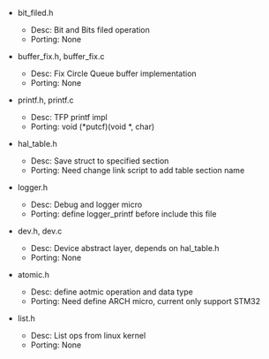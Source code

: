 
- bit_filed.h  
    - Desc: Bit and Bits filed operation
    - Porting: None

- buffer_fix.h, buffer_fix.c
    - Desc: Fix Circle Queue buffer implementation
    - Porting: None

- printf.h, printf.c
    - Desc: TFP printf impl
    - Porting: void (*putcf)(void *, char)

- hal_table.h
    - Desc: Save struct to specified section
    - Porting: Need change link script to add table section name

- logger.h
    - Desc: Debug and logger micro
    - Porting: define logger_printf before include this file

- dev.h, dev.c
    - Desc: Device abstract layer, depends on hal_table.h
    - Porting: None

- atomic.h
    - Desc: define aotmic operation and data type
    - Porting: Need define ARCH micro, current only support STM32

- list.h
    - Desc: List ops from linux kernel
    - Porting: None



